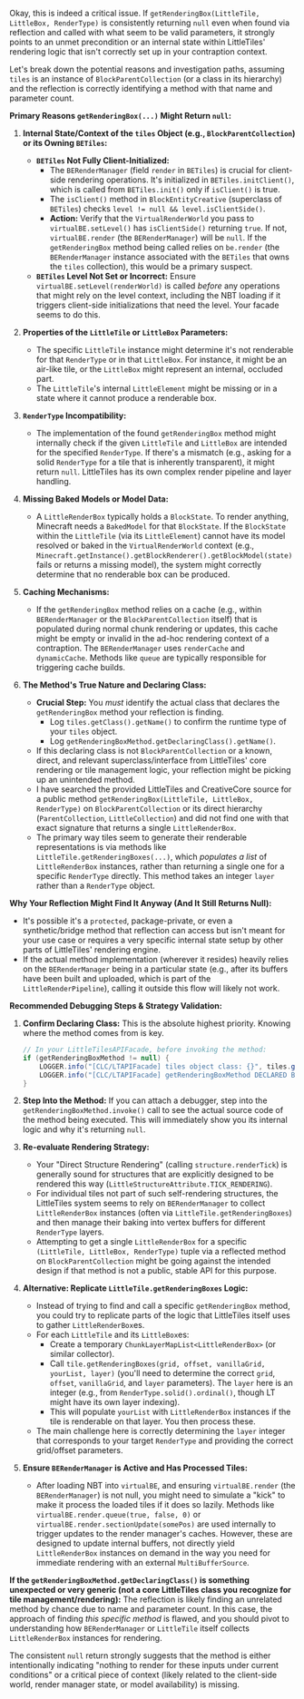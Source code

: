 Okay, this is indeed a critical issue. If `getRenderingBox(LittleTile, LittleBox, RenderType)` is consistently returning `null` even when found via reflection and called with what seem to be valid parameters, it strongly points to an unmet precondition or an internal state within LittleTiles' rendering logic that isn't correctly set up in your contraption context.

Let's break down the potential reasons and investigation paths, assuming `tiles` is an instance of `BlockParentCollection` (or a class in its hierarchy) and the reflection is correctly identifying a method with that name and parameter count.

**Primary Reasons `getRenderingBox(...)` Might Return `null`:**

1.  **Internal State/Context of the `tiles` Object (e.g., `BlockParentCollection`) or its Owning `BETiles`:**
    * **`BETiles` Not Fully Client-Initialized:**
        * The `BERenderManager` (field `render` in `BETiles`) is crucial for client-side rendering operations. It's initialized in `BETiles.initClient()`, which is called from `BETiles.init()` only if `isClient()` is true.
        * The `isClient()` method in `BlockEntityCreative` (superclass of `BETiles`) checks `level != null && level.isClientSide()`.
        * **Action:** Verify that the `VirtualRenderWorld` you pass to `virtualBE.setLevel()` has `isClientSide()` returning `true`. If not, `virtualBE.render` (the `BERenderManager`) will be `null`. If the `getRenderingBox` method being called relies on `be.render` (the `BERenderManager` instance associated with the `BETiles` that owns the `tiles` collection), this would be a primary suspect.
    * **`BETiles` Level Not Set or Incorrect:** Ensure `virtualBE.setLevel(renderWorld)` is called *before* any operations that might rely on the level context, including the NBT loading if it triggers client-side initializations that need the level. Your facade seems to do this.

2.  **Properties of the `LittleTile` or `LittleBox` Parameters:**
    * The specific `LittleTile` instance might determine it's not renderable for that `RenderType` or in that `LittleBox`. For instance, it might be an air-like tile, or the `LittleBox` might represent an internal, occluded part.
    * The `LittleTile`'s internal `LittleElement` might be missing or in a state where it cannot produce a renderable box.

3.  **`RenderType` Incompatibility:**
    * The implementation of the found `getRenderingBox` method might internally check if the given `LittleTile` and `LittleBox` are intended for the specified `RenderType`. If there's a mismatch (e.g., asking for a solid `RenderType` for a tile that is inherently transparent), it might return `null`. LittleTiles has its own complex render pipeline and layer handling.

4.  **Missing Baked Models or Model Data:**
    * A `LittleRenderBox` typically holds a `BlockState`. To render anything, Minecraft needs a `BakedModel` for that `BlockState`. If the `BlockState` within the `LittleTile` (via its `LittleElement`) cannot have its model resolved or baked in the `VirtualRenderWorld` context (e.g., `Minecraft.getInstance().getBlockRenderer().getBlockModel(state)` fails or returns a missing model), the system might correctly determine that no renderable box can be produced.

5.  **Caching Mechanisms:**
    * If the `getRenderingBox` method relies on a cache (e.g., within `BERenderManager` or the `BlockParentCollection` itself) that is populated during normal chunk rendering or updates, this cache might be empty or invalid in the ad-hoc rendering context of a contraption. The `BERenderManager` uses `renderCache` and `dynamicCache`. Methods like `queue` are typically responsible for triggering cache builds.

6.  **The Method's True Nature and Declaring Class:**
    * **Crucial Step:** You *must* identify the actual class that declares the `getRenderingBox` method your reflection is finding.
        * Log `tiles.getClass().getName()` to confirm the runtime type of your `tiles` object.
        * Log `getRenderingBoxMethod.getDeclaringClass().getName()`.
    * If this declaring class is not `BlockParentCollection` or a known, direct, and relevant superclass/interface from LittleTiles' core rendering or tile management logic, your reflection might be picking up an unintended method.
    * I have searched the provided LittleTiles and CreativeCore source for a public method `getRenderingBox(LittleTile, LittleBox, RenderType)` on `BlockParentCollection` or its direct hierarchy (`ParentCollection`, `LittleCollection`) and did not find one with that exact signature that returns a single `LittleRenderBox`.
    * The primary way tiles seem to generate their renderable representations is via methods like `LittleTile.getRenderingBoxes(...)`, which *populates a list* of `LittleRenderBox` instances, rather than returning a single one for a specific `RenderType` directly. This method takes an integer `layer` rather than a `RenderType` object.

**Why Your Reflection Might Find It Anyway (And It Still Returns Null):**

* It's possible it's a `protected`, package-private, or even a synthetic/bridge method that reflection can access but isn't meant for your use case or requires a very specific internal state setup by other parts of LittleTiles' rendering engine.
* If the actual method implementation (wherever it resides) heavily relies on the `BERenderManager` being in a particular state (e.g., after its buffers have been built and uploaded, which is part of the `LittleRenderPipeline`), calling it outside this flow will likely not work.

**Recommended Debugging Steps & Strategy Validation:**

1.  **Confirm Declaring Class:** This is the absolute highest priority. Knowing where the method comes from is key.
    ```java
    // In your LittleTilesAPIFacade, before invoking the method:
    if (getRenderingBoxMethod != null) {
        LOGGER.info("[CLC/LTAPIFacade] tiles object class: {}", tiles.getClass().getName());
        LOGGER.info("[CLC/LTAPIFacade] getRenderingBoxMethod DECLARED BY: {}", getRenderingBoxMethod.getDeclaringClass().getName());
    }
    ```

2.  **Step Into the Method:** If you can attach a debugger, step into the `getRenderingBoxMethod.invoke()` call to see the actual source code of the method being executed. This will immediately show you its internal logic and why it's returning `null`.

3.  **Re-evaluate Rendering Strategy:**
    * Your "Direct Structure Rendering" (calling `structure.renderTick`) is generally sound for structures that are explicitly designed to be rendered this way (`LittleStructureAttribute.TICK_RENDERING`).
    * For individual tiles not part of such self-rendering structures, the LittleTiles system seems to rely on `BERenderManager` to collect `LittleRenderBox` instances (often via `LittleTile.getRenderingBoxes`) and then manage their baking into vertex buffers for different `RenderType` layers.
    * Attempting to get a single `LittleRenderBox` for a specific `(LittleTile, LittleBox, RenderType)` tuple via a reflected method on `BlockParentCollection` might be going against the intended design if that method is not a public, stable API for this purpose.

4.  **Alternative: Replicate `LittleTile.getRenderingBoxes` Logic:**
    * Instead of trying to find and call a specific `getRenderingBox` method, you could try to replicate parts of the logic that LittleTiles itself uses to gather `LittleRenderBox`es.
    * For each `LittleTile` and its `LittleBox`es:
        * Create a temporary `ChunkLayerMapList<LittleRenderBox>` (or similar collector).
        * Call `tile.getRenderingBoxes(grid, offset, vanillaGrid, yourList, layer)` (you'll need to determine the correct `grid`, `offset`, `vanillaGrid`, and `layer` parameters). The `layer` here is an integer (e.g., from `RenderType.solid().ordinal()`, though LT might have its own layer indexing).
        * This will populate `yourList` with `LittleRenderBox` instances if the tile is renderable on that layer. You then process these.
    * The main challenge here is correctly determining the `layer` integer that corresponds to your target `RenderType` and providing the correct grid/offset parameters.

5.  **Ensure `BERenderManager` is Active and Has Processed Tiles:**
    * After loading NBT into `virtualBE`, and ensuring `virtualBE.render` (the `BERenderManager`) is not null, you might need to simulate a "kick" to make it process the loaded tiles if it does so lazily. Methods like `virtualBE.render.queue(true, false, 0)` or `virtualBE.render.sectionUpdate(somePos)` are used internally to trigger updates to the render manager's caches. However, these are designed to update internal buffers, not directly yield `LittleRenderBox` instances on demand in the way you need for immediate rendering with an external `MultiBufferSource`.

**If the `getRenderingBoxMethod.getDeclaringClass()` is something unexpected or very generic (not a core LittleTiles class you recognize for tile management/rendering):**
The reflection is likely finding an unrelated method by chance due to name and parameter count. In this case, the approach of finding *this specific method* is flawed, and you should pivot to understanding how `BERenderManager` or `LittleTile` itself collects `LittleRenderBox` instances for rendering.

The consistent `null` return strongly suggests that the method is either intentionally indicating "nothing to render for these inputs under current conditions" or a critical piece of context (likely related to the client-side world, render manager state, or model availability) is missing.